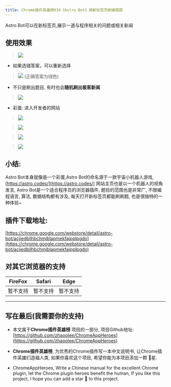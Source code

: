 ```yaml
---
title: Chrome插件英雄榜034《Astro Bot》用新标签页刷编程题
---
```

Astro Bot可以在新标签页,展示一道与程序相关的问题或相关新闻

## 使用效果

> ![](https://www.v2fy.com/asset/034_astro_bot/0b3125408c2544ada48be6634091d5b5.gif)

- 如果选错答案，可以重新选择

> ![](https://www.v2fy.com/asset/034_astro_bot/bf22b68567f6424fbd055b188335c5d6.gif)
(正确答案为绿色)

- 不只是刷出题目, 有时也会**随机刷出极客新闻**

> ![](https://www.v2fy.com/asset/034_astro_bot/9b9d8b9a8e6d46e78f4cbdd1f080c28b.gif)

- 彩蛋: 进入开发者的网站

> ![](https://www.v2fy.com/asset/034_astro_bot/06bca0a0ad774a628c97ea7a34a6f8d7.png)

> ![](https://www.v2fy.com/asset/034_astro_bot/a78f882e5383497fac2bf09dbd1a1223.png)

> ![](https://www.v2fy.com/asset/034_astro_bot/99842e415c3e4af09fcbef8cb32dc8d9.png)

> ![](https://www.v2fy.com/asset/034_astro_bot/4b0c0a8e289d415ba745e59477969c5d.png)




## 小结:
Astro Bot本身就像是一个彩蛋,Astro Bot的命名源于一款宇宙小机器人游戏,[https://astro.codes/](https://astro.codes/) 网站主页也是以一个机器人的视角发言, Astro Bot是一个适合程序员的浏览器插件, 题目的范围也是非常广, 不限编程语言, 算法, 数据结构都有涉及, 每天打开新标签页都能刷刷题, 也是很独特的一种体验~

## 插件下载地址:
[https://chrome.google.com/webstore/detail/astro-bot/acjiedbilhbchmjblapmekfajpplpgdo](https://chrome.google.com/webstore/detail/astro-bot/acjiedbilhbchmjblapmekfajpplpgdo)



## 对其它浏览器的支持

| FireFox | Safari | Edge|
| - | - | - |
| 暂不支持 | 暂不支持 | 暂不支持 |

---



## 写在最后(我需要你的支持)
- 本文属于**Chrome插件英雄榜** 项目的一部分, 项目Github地址: [https://github.com/zhaoolee/ChromeAppHeroes](https://github.com/zhaoolee/ChromeAppHeroes)

- **Chrome插件英雄榜**, 为优秀的Chrome插件写一本中文说明书, 让Chrome插件英雄们造福人类, 如果你喜欢这个项目, 希望你能为本项目添加一颗 🌟星.

- ChromeAppHeroes, Write a Chinese manual for the excellent Chrome plugin, let the Chrome plugin heroes benefit the human, If you like this project, I hope you can add a star 🌟 to this project.
